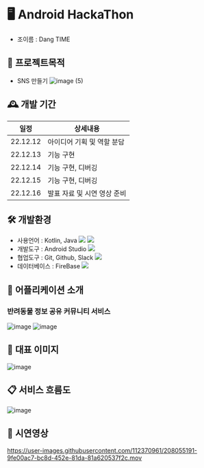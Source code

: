 # 🖥 Android HackaThon
* 조이름 : Dang TIME

## 📝 프로젝트목적
* SNS 만들기
  ![image (5)](https://user-images.githubusercontent.com/112370961/208052633-913ced70-2265-4cb2-a871-6d423bea66bb.png)

## 🕰 개발 기간
일정|상세내용
---|---
22.12.12|아이디어 기획 및 역할 분담
22.12.13|기능 구현
22.12.14|기능 구현, 디버깅
22.12.15|기능 구현, 디버깅
22.12.16|발표 자료 및 시연 영상 준비

## 🛠 개발환경
* 사용언어 : Kotlin, Java
	<img src="https://img.shields.io/badge/Kotlin-7F52FF?style=flat&logo=Kotlin&logoColor=white" />
  <img src="https://img.shields.io/badge/Java-007396?style=flat&logo=Conda-Forge&logoColor=white" />
* 개발도구 : Android Studio <img src="https://img.shields.io/badge/Android Studio-3DDC84?style=flat-square&logo=Android Studio&logoColor=white"/>
* 협업도구 : Git, Github, Slack
	<img src="https://img.shields.io/badge/GitHub-181717?style=flat&logo=GitHub&logoColor=white" />
* 데이터베이스 : FireBase <img src="https://img.shields.io/badge/Firebase-FFCA28?style=flat&logo=Firebase&logoColor=white" />

## 📌 어플리케이션 소개
### 반려동물 정보 공유 커뮤니티 서비스
![image](https://user-images.githubusercontent.com/112370961/208052910-0e050edd-5070-4be7-a4b8-55fa7db4451b.png)
![image](https://user-images.githubusercontent.com/112370961/208052970-3a87de6b-3f9f-438d-8a5e-6ee8ed906e99.png)

## 📌 대표 이미지
![image](https://user-images.githubusercontent.com/112370961/208053142-1cf64ed4-a0cb-43d2-8ce5-0d11aeae74d6.png)

## 📋 서비스 흐름도
![image](https://user-images.githubusercontent.com/112370961/208053547-cc893ddc-4a0a-4bbe-a559-8f2e03fcaceb.png)

## 🎥 시연영상
https://user-images.githubusercontent.com/112370961/208055191-9fe00ac7-bc8d-452e-81da-81a620537f2c.mov


